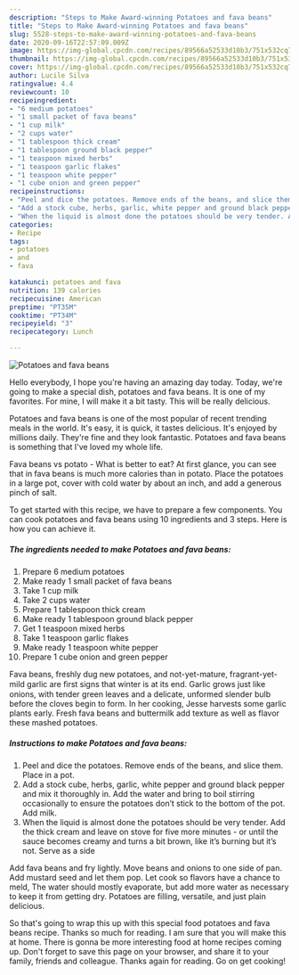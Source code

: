 ```yaml
---
description: "Steps to Make Award-winning Potatoes and fava beans"
title: "Steps to Make Award-winning Potatoes and fava beans"
slug: 5528-steps-to-make-award-winning-potatoes-and-fava-beans
date: 2020-09-16T22:57:09.009Z
image: https://img-global.cpcdn.com/recipes/89566a52533d10b3/751x532cq70/potatoes-and-fava-beans-recipe-main-photo.jpg
thumbnail: https://img-global.cpcdn.com/recipes/89566a52533d10b3/751x532cq70/potatoes-and-fava-beans-recipe-main-photo.jpg
cover: https://img-global.cpcdn.com/recipes/89566a52533d10b3/751x532cq70/potatoes-and-fava-beans-recipe-main-photo.jpg
author: Lucile Silva
ratingvalue: 4.4
reviewcount: 10
recipeingredient:
- "6 medium potatoes"
- "1 small packet of fava beans"
- "1 cup milk"
- "2 cups water"
- "1 tablespoon thick cream"
- "1 tablespoon ground black pepper"
- "1 teaspoon mixed herbs"
- "1 teaspoon garlic flakes"
- "1 teaspoon white pepper"
- "1 cube onion and green pepper"
recipeinstructions:
- "Peel and dice the potatoes. Remove ends of the beans, and slice them. Place in a pot."
- "Add a stock cube, herbs, garlic, white pepper and ground black pepper and mix it thoroughly in. Add the water and bring to boil stirring occasionally to ensure the potatoes don’t stick to the bottom of the pot. Add milk."
- "When the liquid is almost done the potatoes should be very tender. Add the thick cream and leave on stove for five more minutes - or until the sauce becomes creamy and turns a bit brown, like it’s burning but it’s not. Serve as a side"
categories:
- Recipe
tags:
- potatoes
- and
- fava

katakunci: potatoes and fava 
nutrition: 139 calories
recipecuisine: American
preptime: "PT35M"
cooktime: "PT34M"
recipeyield: "3"
recipecategory: Lunch

---
```



![Potatoes and fava beans](https://img-global.cpcdn.com/recipes/89566a52533d10b3/751x532cq70/potatoes-and-fava-beans-recipe-main-photo.jpg)

Hello everybody, I hope you're having an amazing day today. Today, we're going to make a special dish, potatoes and fava beans. It is one of my favorites. For mine, I will make it a bit tasty. This will be really delicious.

Potatoes and fava beans is one of the most popular of recent trending meals in the world. It's easy, it is quick, it tastes delicious. It's enjoyed by millions daily. They're fine and they look fantastic. Potatoes and fava beans is something that I've loved my whole life.

Fava beans vs potato - What is better to eat? At first glance, you can see that in fava beans is much more calories than in potato. Place the potatoes in a large pot, cover with cold water by about an inch, and add a generous pinch of salt.


To get started with this recipe, we have to prepare a few components. You can cook potatoes and fava beans using 10 ingredients and 3 steps. Here is how you can achieve it.

<!--inarticleads1-->

##### The ingredients needed to make Potatoes and fava beans:

1. Prepare 6 medium potatoes
1. Make ready 1 small packet of fava beans
1. Take 1 cup milk
1. Take 2 cups water
1. Prepare 1 tablespoon thick cream
1. Make ready 1 tablespoon ground black pepper
1. Get 1 teaspoon mixed herbs
1. Take 1 teaspoon garlic flakes
1. Make ready 1 teaspoon white pepper
1. Prepare 1 cube onion and green pepper


Fava beans, freshly dug new potatoes, and not-yet-mature, fragrant-yet-mild garlic are ﬁrst signs that winter is at its end. Garlic grows just like onions, with tender green leaves and a delicate, unformed slender bulb before the cloves begin to form. In her cooking, Jesse harvests some garlic plants early. Fresh fava beans and buttermilk add texture as well as flavor these mashed potatoes. 

<!--inarticleads2-->

##### Instructions to make Potatoes and fava beans:

1. Peel and dice the potatoes. Remove ends of the beans, and slice them. Place in a pot.
1. Add a stock cube, herbs, garlic, white pepper and ground black pepper and mix it thoroughly in. Add the water and bring to boil stirring occasionally to ensure the potatoes don’t stick to the bottom of the pot. Add milk.
1. When the liquid is almost done the potatoes should be very tender. Add the thick cream and leave on stove for five more minutes - or until the sauce becomes creamy and turns a bit brown, like it’s burning but it’s not. Serve as a side


Add fava beans and fry lightly. Move beans and onions to one side of pan. Add mustard seed and let them pop. Let cook so flavors have a chance to meld, The water should mostly evaporate, but add more water as necessary to keep it from getting dry. Potatoes are filling, versatile, and just plain delicious. 

So that's going to wrap this up with this special food potatoes and fava beans recipe. Thanks so much for reading. I am sure that you will make this at home. There is gonna be more interesting food at home recipes coming up. Don't forget to save this page on your browser, and share it to your family, friends and colleague. Thanks again for reading. Go on get cooking!
